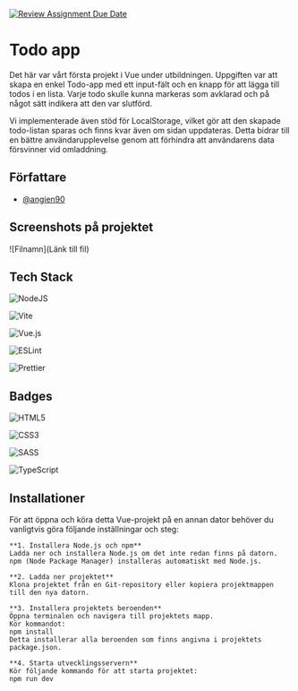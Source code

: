 [![Review Assignment Due Date](https://classroom.github.com/assets/deadline-readme-button-22041afd0340ce965d47ae6ef1cefeee28c7c493a6346c4f15d667ab976d596c.svg)](https://classroom.github.com/a/srOU_jDf)

# Todo app

Det här var vårt första projekt i Vue under utbildningen. Uppgiften var att skapa en enkel Todo-app med ett input-fält och en knapp för att lägga till todos i en lista. Varje todo skulle kunna markeras som avklarad och på något sätt indikera att den var slutförd.

Vi implementerade även stöd för LocalStorage, vilket gör att den skapade todo-listan sparas och finns kvar även om sidan uppdateras. Detta bidrar till en bättre användarupplevelse genom att förhindra att användarens data försvinner vid omladdning.

## Författare

- [@angien90](https://github.com/angien90)

## Screenshots på projektet

![Filnamn](Länk till fil)

## Tech Stack

![NodeJS](https://img.shields.io/badge/node.js-6DA55F?style=for-the-badge&logo=node.js&logoColor=white)

![Vite](https://img.shields.io/badge/vite-%23646CFF.svg?style=for-the-badge&logo=vite&logoColor=white)

![Vue.js](https://img.shields.io/badge/vuejs-%2335495e.svg?style=for-the-badge&logo=vuedotjs&logoColor=%234FC08D)

![ESLint](https://img.shields.io/badge/ESLint-4B3263?style=for-the-badge&logo=eslint&logoColor=white)

![Prettier](https://img.shields.io/badge/prettier-%23F7B93E.svg?style=for-the-badge&logo=prettier&logoColor=black)

## Badges

![HTML5](https://img.shields.io/badge/html5-%23E34F26.svg?style=for-the-badge&logo=html5&logoColor=white)

![CSS3](https://img.shields.io/badge/css3-%231572B6.svg?style=for-the-badge&logo=css3&logoColor=white)

![SASS](https://img.shields.io/badge/SASS-hotpink.svg?style=for-the-badge&logo=SASS&logoColor=white)

![TypeScript](https://img.shields.io/badge/typescript-%23007ACC.svg?style=for-the-badge&logo=typescript&logoColor=white)

## Installationer

För att öppna och köra detta Vue-projekt på en annan dator behöver du vanligtvis göra följande inställningar och steg:

```
**1. Installera Node.js och npm**
Ladda ner och installera Node.js om det inte redan finns på datorn. npm (Node Package Manager) installeras automatiskt med Node.js.

**2. Ladda ner projektet**
Klona projektet från en Git-repository eller kopiera projektmappen till den nya datorn.

**3. Installera projektets beroenden**
Öppna terminalen och navigera till projektets mapp.
Kör kommandot:
npm install
Detta installerar alla beroenden som finns angivna i projektets package.json.

**4. Starta utvecklingsservern**
Kör följande kommando för att starta projektet:
npm run dev
```
